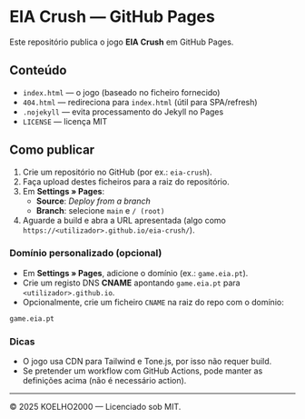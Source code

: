 # EIA Crush — GitHub Pages

Este repositório publica o jogo **EIA Crush** em GitHub Pages.

## Conteúdo
- `index.html` — o jogo (baseado no ficheiro fornecido)
- `404.html` — redireciona para `index.html` (útil para SPA/refresh)
- `.nojekyll` — evita processamento do Jekyll no Pages
- `LICENSE` — licença MIT

## Como publicar
1. Crie um repositório no GitHub (por ex.: `eia-crush`).
2. Faça upload destes ficheiros para a raiz do repositório.
3. Em **Settings » Pages**:
   - **Source**: *Deploy from a branch*
   - **Branch**: selecione `main` e `/ (root)`
4. Aguarde a build e abra a URL apresentada (algo como `https://<utilizador>.github.io/eia-crush/`).

### Domínio personalizado (opcional)
- Em **Settings » Pages**, adicione o domínio (ex.: `game.eia.pt`).
- Crie um registo DNS **CNAME** apontando `game.eia.pt` para `<utilizador>.github.io`.
- Opcionalmente, crie um ficheiro `CNAME` na raiz do repo com o domínio:

```
game.eia.pt
```

### Dicas
- O jogo usa CDN para Tailwind e Tone.js, por isso não requer build.
- Se pretender um workflow com GitHub Actions, pode manter as definições acima (não é necessário action).

---

© 2025 KOELHO2000 — Licenciado sob MIT.
